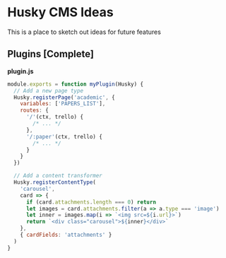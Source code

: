 # Husky CMS Ideas

This is a place to sketch out ideas for future features

## Plugins [Complete]

**plugin.js**

```js
module.exports = function myPlugin(Husky) {
  // Add a new page type
  Husky.registerPage('academic', {
    variables: ['PAPERS_LIST'],
    routes: {
      '/'(ctx, trello) {
        /* ... */
      },
      '/:paper'(ctx, trello) {
        /* ... */
      }
    }
  })

  // Add a content transformer
  Husky.registerContentType(
    'carousel',
    card => {
      if (card.attachments.length === 0) return
      let images = card.attachments.filter(a => a.type === 'image')
      let inner = images.map(i => `<img src=${i.url}>`)
      return `<div class="carousel">${inner}</div>`
    },
    { cardFields: 'attachments' }
  )
}
```
